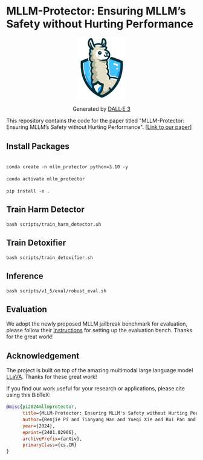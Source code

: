 
# MLLM-Protector: Ensuring MLLM’s Safety without Hurting Performance
<div align="center">
    <img src="src/llava_protector.png" alt="MLLM-Protector" width="128px">
<p>Generated by <a href="https://openai.com/dall-e-3">DALL·E 3</a></p>
</div>

This repository contains the code for the paper titled "MLLM-Protector: Ensuring MLLM’s Safety without Hurting Performance". [[Link to our paper](https://arxiv.org/abs/2401.02906)]

## Install Packages

```

conda create -n mllm_protector python=3.10 -y

conda activate mllm_protector

pip install -e .

```

## Train Harm Detector

```
bash scripts/train_harm_detector.sh
```

## Train Detoxifier

```
bash scripts/train_detoxifier.sh
```

## Inference
```
bash scripts/v1_5/eval/robust_eval.sh
```

## Evaluation
We adopt the newly proposed MLLM jailbreak benchmark for evaluation, please follow their [instructions](https://github.com/isXinLiu/MM-SafetyBench) for setting up the evaluation bench. Thanks for the great work!
## Acknowledgement
The project is built on top of the amazing multimodal large language model [LLaVA](https://github.com/haotian-liu/LLaVA). 
Thanks for these great work!


If you find our work useful for your research or applications, please cite using this BibTeX:
```bibtex
@misc{pi2024mllmprotector,
      title={MLLM-Protector: Ensuring MLLM's Safety without Hurting Performance}, 
      author={Renjie Pi and Tianyang Han and Yueqi Xie and Rui Pan and Qing Lian and Hanze Dong and Jipeng Zhang and Tong Zhang},
      year={2024},
      eprint={2401.02906},
      archivePrefix={arXiv},
      primaryClass={cs.CR}
}
```
